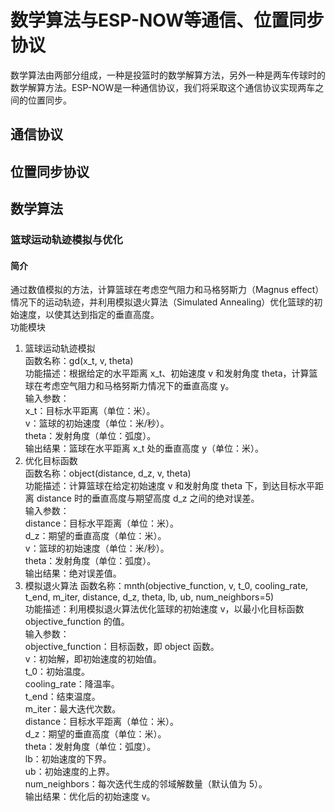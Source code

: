 # 数学算法与ESP-NOW等通信、位置同步协议
数学算法由两部分组成，一种是投篮时的数学解算方法，另外一种是两车传球时的数学解算方法。ESP-NOW是一种通信协议，我们将采取这个通信协议实现两车之间的位置同步。
## 通信协议

## 位置同步协议

## 数学算法
### 篮球运动轨迹模拟与优化
#### 简介
通过数值模拟的方法，计算篮球在考虑空气阻力和马格努斯力（Magnus effect）情况下的运动轨迹，并利用模拟退火算法（Simulated Annealing）优化篮球的初始速度，以使其达到指定的垂直高度。  
功能模块  
1. 篮球运动轨迹模拟  
    函数名称：gd(x_t, v, theta)  
    功能描述：根据给定的水平距离 x_t、初始速度 v 和发射角度 theta，计算篮球在考虑空气阻力和马格努斯力情况下的垂直高度 y。  
    输入参数：  
        x_t：目标水平距离（单位：米）。  
        v：篮球的初始速度（单位：米/秒）。  
        theta：发射角度（单位：弧度）。  
    输出结果：篮球在水平距离 x_t 处的垂直高度 y（单位：米）。  
2. 优化目标函数  
    函数名称：object(distance, d_z, v, theta)  
    功能描述：计算篮球在给定初始速度 v 和发射角度 theta 下，到达目标水平距离 distance 时的垂直高度与期望高度 d_z 之间的绝对误差。  
    输入参数：  
        distance：目标水平距离（单位：米）。  
        d_z：期望的垂直高度（单位：米）。  
        v：篮球的初始速度（单位：米/秒）。  
        theta：发射角度（单位：弧度）。  
    输出结果：绝对误差值。  
3. 模拟退火算法
    函数名称：mnth(objective_function, v, t_0, cooling_rate, t_end, m_iter, distance, d_z, theta, lb, ub, num_neighbors=5)  
    功能描述：利用模拟退火算法优化篮球的初始速度 v，以最小化目标函数 objective_function 的值。  
    输入参数：  
        objective_function：目标函数，即 object 函数。  
        v：初始解，即初始速度的初始值。  
        t_0：初始温度。  
        cooling_rate：降温率。  
        t_end：结束温度。  
        m_iter：最大迭代次数。  
        distance：目标水平距离（单位：米）。  
        d_z：期望的垂直高度（单位：米）。  
        theta：发射角度（单位：弧度）。  
        lb：初始速度的下界。  
        ub：初始速度的上界。  
        num_neighbors：每次迭代生成的邻域解数量（默认值为 5）。  
    输出结果：优化后的初始速度 v。  
